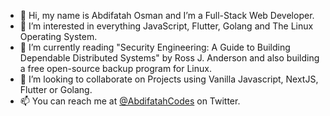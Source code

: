 - 👋 Hi, my name is Abdifatah Osman and I’m a Full-Stack Web Developer.
- 👀 I’m interested in everything JavaScript, Flutter, Golang and The Linux Operating System.
- 🌱 I’m currently reading "Security Engineering: A Guide to Building Dependable Distributed Systems" by Ross J. Anderson and also building a free open-source backup program for Linux.
- 💞️ I’m looking to collaborate on Projects using Vanilla Javascript, NextJS, Flutter or Golang.
- 📫 You can reach me at [@AbdifatahCodes](https://www.twitter.com/@AbdifatahCodes) on Twitter.

<!---
AbdifatahCodes/AbdifatahCodes is a ✨ special ✨ repository because its `README.md` (this file) appears on your GitHub profile.
You can click the Preview link to take a look at your changes.
--->
